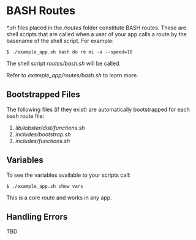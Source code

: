 # BASH Routes

_*.sh_ files placed in the _/routes_ folder constitute BASH routes.  These are shell scripts that are called when a user of your app calls a route by the basename of the shell script.  For example:

    $ ./example_app.sh bash do re mi -a --speed=10
    
The shell script _routes/bash.sh_ will be called.

Refer to _example_app/routes/bash.sh_ to learn more.

## Bootstrapped Files

The following files (if they exist) are automatically bootstrapped for each bash route file:

1. _lib/lobster/dist/functions.sh_
1. _includes/bootstrap.sh_
1. _includes/functions.sh_

## Variables

To see the variables available to your scripts call:

    $ ./example_app.sh show vars
    
This is a core route and works in any app.

## Handling Errors

TBD
